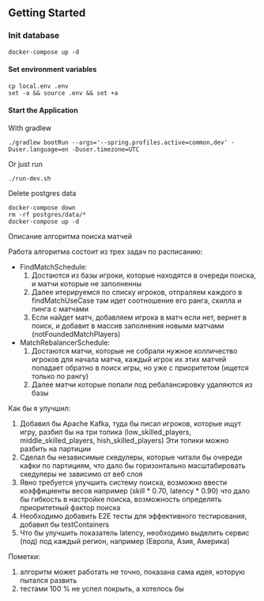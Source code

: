 ## Getting Started

### Init database
```
docker-compose up -d
```

#### Set environment variables
```
cp local.env .env
set -a && source .env && set +a
``` 

#### Start the Application

With gradlew
```
./gradlew bootRun --args='--spring.profiles.active=common,dev' -Duser.language=en -Duser.timezone=UTC
```

Or just run
```
./run-dev.sh
```

Delete postgres data
```
docker-compose down
rm -rf postgres/data/*
docker-compose up -d
```

Описание алгоритма поиска матчей

Работа алгоритма состоит из трех задач по расписанию:
- FindMatchSchedule: 
    1) Достаются из базы игроки, которые находятся в очереди поиска, и матчи которые не заполненны
    2) Далее итерируемся по списку игроков, отпраляем каждого в findMatchUseCase там идет соотношение его ранга, скилла и пинга с матчами
    3) Если найдет матч, добавляем игрока в матч если нет, вернет в поиск, и добавит в массив заполнения новыми матчами (notFoundedMatchPlayers)
- MatchRebalancerSchedule: 
    1) Достаются матчи, которые не собрали нужное колличество игроков для начала матча, каждый игрок их этих матчей попадает обратно в поиск игры,
    но уже с приоритетом (ищется только по рангу)
    2) Далее матчи которые попали под ребалансировку удаляются из базы

Как бы я улучшил:
1) Добавил бы Apache Kafka, туда бы писал игроков, которые ищут игру, разбил бы на три топика (low_skilled_players, middle_skilled_players, hish_skilled_players)
   Эти топики можно разбить на партиции
2) Сделал бы независимые скедулеры, которые читали бы очереди кафки по партициям, что дало бы горизонтально масштабировать скедулеры
   не зависимо от веб слоя
3) Явно требуется улучшить систему поиска, возможно ввести коэффициенты весов например (skill * 0.70, latency * 0.90)
   что дало бы гибкость в настройке поиска, возможность определять приоритетный фактор поиска
4) Необходимо добавить E2E тесты для эффективного тестирования, добавил бы testContainers
5) Что бы улучшить показатель latency, необходимо выделить сервис (под) под каждый регион, например (Европа, Азия, Америка)

Пометки:
1) алгоритм может работать не точно, показана сама идея, которую пытался развить
2) тестами 100 % не успел покрыть, а хотелось бы


